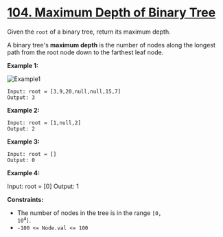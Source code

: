 # [104. Maximum Depth of Binary Tree](https://leetcode.com/problems/maximum-depth-of-binary-tree/)

Given the `root` of a binary tree, return its maximum depth.

A binary tree's **maximum depth** is the number of nodes along the longest path from the root node down to the farthest leaf node.

**Example 1:**

![Example1](https://assets.leetcode.com/uploads/2020/11/26/tmp-tree.jpg)

```
Input: root = [3,9,20,null,null,15,7]
Output: 3
```

**Example 2:**

```
Input: root = [1,null,2]
Output: 2
```

**Example 3:**

```
Input: root = []
Output: 0
```

**Example 4:**

Input: root = [0]
Output: 1

**Constraints:**

-   The number of nodes in the tree is in the range <code>[0, 10<sup>4</sup>]</code>.
-   <code>-100 <= Node.val <= 100</code>
